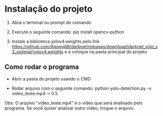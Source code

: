 # Instalação do projeto

1. Abra o terminal ou prompt de comando

2. Execute o seguinte comando: pip install opencv-python

3. Instale a biblioteca yolov4.weights pelo link https://github.com/AlexeyAB/darknet/releases/download/darknet_yolo_v3_optimal/yolov4.weights e a coloque na pasta principal do projeto


## Como rodar o programa

- Abrir a pasta do projeto usando o CMD

- Rodar arquivo com o seguinte comando: python yolo-detection.py -v video_teste.mp4 -r 0.5

Obs: O arquivo "video_teste.mp4" é o vídeo que será analisado pelo programa. Se você quiser analisar outro vídeo, troque o arquivo.